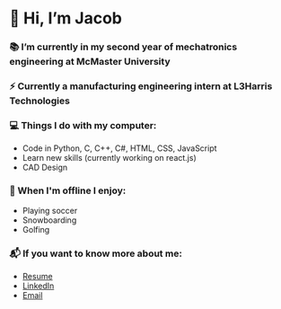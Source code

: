 # 👋 Hi, I’m Jacob
 ### 📚 I’m currently in my second year of mechatronics engineering at McMaster University
 ### ⚡ Currently a manufacturing engineering intern at L3Harris Technologies
 ### 💻 Things I do with my computer:
  - Code in Python, C, C++, C#, HTML, CSS, JavaScript
  - Learn new skills (currently working on react.js)
  - CAD Design
 ### 🌳 When I'm offline I enjoy:
  - Playing soccer
  - Snowboarding
  - Golfing
 ### 📬 If you want to know more about me:
  - [Resume](https://github.com/user-attachments/files/16249773/Jacob_Foster_Resume.pdf)
  - [LinkedIn](https://www.linkedin.com/in/jacobnfoster/)
  - [Email](mailto:fostej26@mcmaster.ca)
